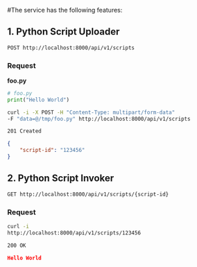 #The service has the following features:

## 1. Python Script Uploader

```bash
POST http://localhost:8000/api/v1/scripts
```

### Request


__foo.py__

```python
# foo.py
print("Hello World")
```

```bash
curl -i -X POST -H "Content-Type: multipart/form-data" 
-F "data=@/tmp/foo.py" http://localhost:8000/api/v1/scripts
```

```bash
201 Created
```

```json
{
    "script-id": "123456"
}
```

## 2. Python Script Invoker

```bash
GET http://localhost:8000/api/v1/scripts/{script-id}
```

### Request

```bash
curl -i
http://localhost:8000/api/v1/scripts/123456
```

```bash
200 OK
```

```json
Hello World
```



